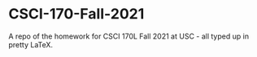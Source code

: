 # CSCI-170-Fall-2021

A repo of the homework for CSCI 170L Fall 2021 at USC - all typed up in pretty LaTeX.
